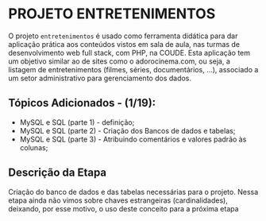 # PROJETO ENTRETENIMENTOS
O projeto `entretenimentos` é usado como ferramenta didática para dar aplicação prática aos conteúdos vistos em sala de aula, nas turmas de desenvolvimento web full stack, com PHP, na COUDE. Esta aplicação tem um objetivo similar ao de sites como o adorocinema.com, ou seja, a listagem de entretenimentos (filmes, séries, documentários, ...), associado a um setor administrativo para gerenciamento dos dados.

## Tópicos Adicionados - (1/19):
* MySQL e SQL (parte 1) - definição;
* MySQL e SQL (parte 2) - Criação dos Bancos de dados e tabelas;
* MySQL e SQL (parte 3) -  Atribuindo comentários e valores padrão às colunas;

## Descrição da Etapa
Criação do banco de dados e das tabelas necessárias para o projeto. Nessa etapa ainda não vimos sobre chaves estrangeiras (cardinalidades), deixando, por esse motivo, o uso deste conceito para a próxima etapa